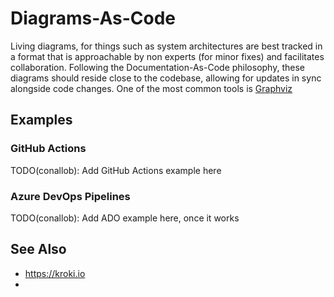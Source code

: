 # Diagrams-As-Code

Living diagrams, for things such as system architectures are best tracked in a format that is approachable by non experts (for minor fixes) and facilitates collaboration. 
Following the Documentation-As-Code philosophy, these diagrams should reside close to the codebase, allowing for updates in sync alongside code changes. One of the 
most common tools is [Graphviz](http://www.graphviz.org)

## Examples

### GitHub Actions

TODO(conallob): Add GitHub Actions example here

### Azure DevOps Pipelines

TODO(conallob): Add ADO example here, once it works

## See Also

* https://kroki.io
* 
